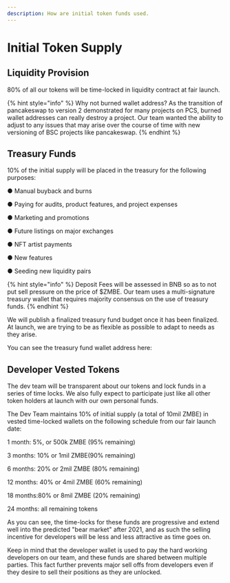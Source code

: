 ```yaml
---
description: How are initial token funds used.
---
```


# Initial Token Supply

## Liquidity Provision

80% of all our tokens will be time-locked in liquidity contract at fair launch. 

{% hint style="info" %}
Why not burned wallet address? As the transition of pancakeswap to version 2 demonstrated for many projects on PCS, burned wallet addresses can really destroy a project. Our team wanted the ability to adjust to any issues that may arise over the course of time with new versioning of BSC projects like pancakeswap. 
{% endhint %}

## Treasury Funds

10% of the initial supply will be placed in the treasury for the following purposes: 

●  Manual buyback and burns

●  Paying for audits, product features, and project expenses

●  Marketing and promotions

●  Future listings on major exchanges

●  NFT artist payments

●  New features

●  Seeding new liquidity pairs

{% hint style="info" %}
Deposit Fees will be assessed in BNB so as to not put sell pressure on the price of $ZMBE. Our team uses a multi-signature treasury wallet that requires majority consensus on the use of treasury funds.
{% endhint %}

We will publish a finalized treasury fund budget once it has been finalized. At launch, we are trying to be as flexible as possible to adapt to needs as they arise. 

You can see the treasury fund wallet address here: 

## Developer Vested Tokens

The dev team will be transparent about our tokens and lock funds in a series of time locks. We also fully expect to participate just like all other token holders at launch with our own personal funds.

The Dev Team maintains 10% of initial supply \(a total of 10mil ZMBE\) in vested time-locked wallets on the following schedule from our fair launch date:

1 month: 5%, or 500k ZMBE \(95% remaining\) 

3 months: 10% or 1mil ZMBE\(90% remaining\) 

6 months: 20% or 2mil ZMBE \(80% remaining\) 

12 months: 40% or 4mil ZMBE \(60% remaining\) 

18 months:80% or 8mil ZMBE \(20% remaining\)

24 months: all remaining tokens

As you can see, the time-locks for these funds are progressive and extend well into the predicted "bear market" after 2021, and as such the selling incentive for developers will be less and less attractive as time goes on. 

Keep in mind that the developer wallet is used to pay the hard working developers on our team, and these funds are shared between multiple parties. This fact further prevents major sell offs from developers even if they desire to sell their positions as they are unlocked. 



